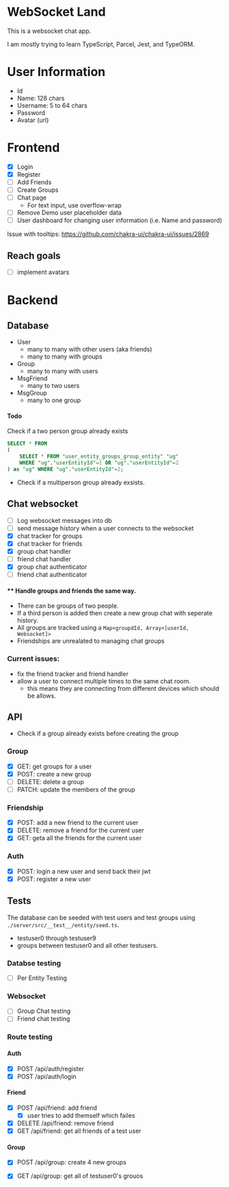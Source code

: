 # WebSocket Land

This is a websocket chat app.

I am mostly trying to learn TypeScript, Parcel, Jest, and TypeORM.

# User Information

* Id
* Name: 128 chars 
* Username: 5 to 64 chars
* Password 
* Avatar (url)

# Frontend

- [x] Login
- [x] Register
- [ ] Add Friends
- [ ] Create Groups
- [ ] Chat page
    - For text input, use overflow-wrap
- [ ] Remove Demo user placeholder data
- [ ] User dashboard for changing user information (i.e. Name and password)

Issue with tooltips: https://github.com/chakra-ui/chakra-ui/issues/2869

## Reach goals
- [ ] implement avatars

# Backend

## Database

* User
    - many to many with other users (aka friends)
    - many to many with groups
* Group
    - many to many with users
* MsgFriend
    - many to two users
* MsgGroup
    - many to one group

#### Todo

Check if a two person group already exists
```SQL
SELECT * FROM 
(
    SELECT * FROM "user_entity_groups_group_entity" "ug"
    WHERE "ug"."userEntityId"=1 OR "ug"."userEntityId"=2
) as "ug" WHERE "ug"."userEntityId"=2;
```

* Check if a multiperson group already exsists.

## Chat websocket

- [ ] Log websocket messages into db
- [ ] send message history when a user connects to the websocket
- [x] chat tracker for groups
- [x] chat tracker for friends
- [x] group chat handler
- [ ] friend chat handler
- [x] group chat authenticator
- [ ] friend chat authenticator

#### ** Handle groups and friends the same way.

- There can be groups of two people.
- If a third person is added then create a new group chat with seperate history.
- All groups are tracked using a `Map<groupdId, Array<[userId, Websocket]>`
- Friendships are unrealated to managing chat groups

### Current issues:

- fix the friend tracker and friend handler
- allow a user to connect multiple times to the same chat room.
    - this means they are connecting from different devices which should be allows.

## API

* Check if a group already exists before creating the group

### Group

- [x] GET: get groups for a user
- [x] POST: create a new group
- [ ] DELETE: delete a group
- [ ] PATCH: update the members of the group

### Friendship
- [x] POST: add a new friend to the current user
- [x] DELETE: remove a friend for the current user
- [x] GET: geta all the friends for the current user

### Auth
- [x] POST: login a new user and send back their jwt
- [x] POST: register a new user

## Tests

The database can be seeded with test users and test groups using `./server/src/__test__/entity/seed.ts`.
* testuser0 through testuser9
* groups between testuser0 and all other testusers.

### Databse testing

- [ ] Per Entity Testing

### Websocket

- [ ] Group Chat testing
- [ ] Friend chat testing

### Route testing

#### Auth

- [x] POST /api/auth/register
- [x] POST /api/auth/login 

#### Friend

- [x] POST /api/friend: add friend
    - [x] user tries to add themself which failes
- [x] DELETE /api/friend: remove friend
- [x] GET /api/friend: get all friends of a test user

#### Group

- [x] POST /api/group: create 4 new groups
- [x] GET /api/group: get all of testuser0's grouos 

